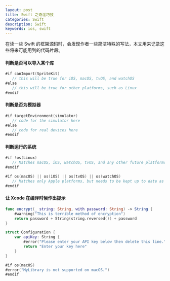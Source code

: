 ```yaml
---
layout: post
title: Swift 之奇淫巧技
categories: Swift
description: Swift
keywords: ios, swift
---
```


在读一些 Swift 的框架源码时，会发现作者一些简洁特殊的写法，本文用来记录这些将来可能用到的代码片段。


#### 判断是否可以导入某个库
```swift
#if canImport(SpriteKit)
   // this will be true for iOS, macOS, tvOS, and watchOS
#else
   // this will be true for other platforms, such as Linux
#endif
```

#### 判断是否为模拟器
```swift
#if targetEnvironment(simulator)
   // code for the simulator here
#else
   // code for real devices here
#endif
```

#### 判断运行的系统
```swift
#if !os(Linux)
   // Matches macOS, iOS, watchOS, tvOS, and any other future platforms
#endif

#if os(macOS) || os(iOS) || os(tvOS) || os(watchOS)
   // Matches only Apple platforms, but needs to be kept up to date as new platforms are added
#endif
```

#### 让 Xcode 在编译时候作出提示
```swift
func encrypt(_ string: String, with password: String) -> String {
    #warning("This is terrible method of encryption")
    return password + String(string.reversed()) + password
}

struct Configuration {
    var apiKey: String {
        #error("Please enter your API key below then delete this line.")
        return "Enter your key here"
    }
}

#if os(macOS)
#error("MyLibrary is not supported on macOS.")
#endif
```